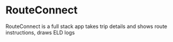 # RouteConnect
RouteConnect is a full stack app takes trip details and shows route instructions, draws ELD logs
